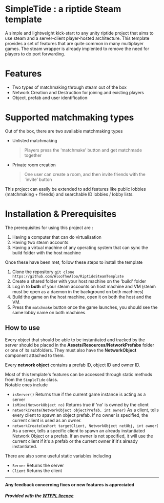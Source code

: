 #  SimpleTide : a riptide Steam template
A simple and lightweight kick-start to any unity riptide project that aims to use steam and a server-client player-hosted architecture. This template provides a set of features that are quite common in many multiplayer games. The steam wrapper is already implented to remove the need for players to do port forwarding.

# Features
- Two types of matchmaking through steam out of the box
- Network Creation and Destruction for joining and existing players
- Object, prefab and user identification

# Supported matchmaking types
Out of the box, there are two available matchmaking types
- Unlisted matchmaking
	> Players press the 'matchmake' button and get matchmade together

- Private room creation
	> One user can create a room, and then invite friends with the 'invite' button

This project can easily be extended to add features like public lobbies (matchmaking + friends) and searchable ID lobbies / lobby lists.

# Installation & Prerequisites
The prerequisites for using this project are :
1. Having a computer that can do virtualisation
2. Having two steam accounts
3. Having a virtual machine of any operating system that can sync the build folder with the host machine

Once these have been met, follow these steps to install the template
1. Clone the repository `git clone https://github.com/AlooTheAloo/RiptideSteamTemplate`
2. Create a shared folder with your host machine on the 'build' folder
3. Log in to **both** of your steam accounts on host machine and VM (steam must be open as a daemon in the background on both machines) 
4. Build the game on the host machine, open it on both the host and the VM.
5. Press the `matchmake` button once the game launches, you should see the same lobby name on both machines


## How to use


Every object that should be able to be instantiated and tracked by the server should be placed in the **Assets/Resources/NetworkPrefabs** folder or one of its subfolders. They must also have the **NetworkObject** component attached to them.

Every **network object** contains a prefab ID, object ID and owner ID.

Most of this template's features can be accessed through static methods from the `SimpleTide` class.   
Notable ones include 
- `isServer()` Returns true if the current game instance is acting as a server
- `isMine(NetworkObject no)` Returns true if 'no' is owned by the client 
- `networkCreate(NetworkObject objectPrefab, int owner)`  As a client, tells every client to spawn an object prefab. If no owner is specified, the current client is used as an owner. 
- `networkCreate(ushort targetClient, NetworkObject netObj, int owner)` As a server, tells a specific client to spawn an already instantiated Network Object or a prefab. If an owner is not specified, it will use the current client if it's a prefab or the current owner if it's already instantiated.

There are also some useful static variables including 
- `Server` Returns the server
- `Client` Returns the client

<hr>

**Any feedback concerning fixes or new features is appreciated**
##### Provided with the <a href="https://github.com/anak10thn/WTFPL" target="_top">WTFPL licence</a>
